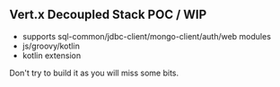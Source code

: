 ## Vert.x Decoupled Stack POC / WIP

- supports sql-common/jdbc-client/mongo-client/auth/web modules
- js/groovy/kotlin
- kotlin extension

Don't try to build it as you will miss some bits.
